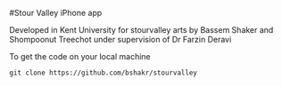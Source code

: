 #Stour Valley iPhone app

Developed in Kent University for stourvalley arts by Bassem Shaker and  Shompoonut Treechot under supervision of Dr Farzin Deravi

To get the code on your local machine

	git clone https://github.com/bshakr/stourvalley
